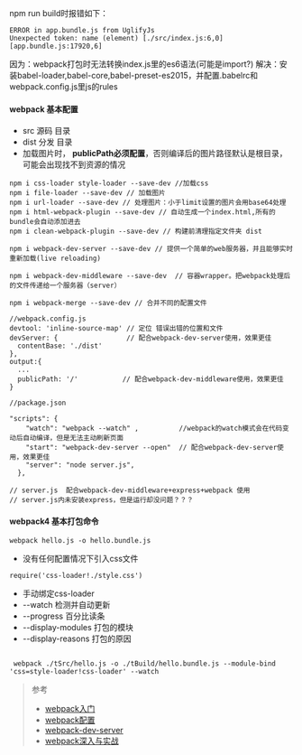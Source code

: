npm run build时报错如下：
```
ERROR in app.bundle.js from UglifyJs
Unexpected token: name (element) [./src/index.js:6,0][app.bundle.js:17920,6]

```
因为：webpack打包时无法转换index.js里的es6语法(可能是import?)
解决：安装babel-loader,babel-core,babel-preset-es2015，并配置.babelrc和webpack.config.js里js的rules

#### webpack 基本配置
+ src 源码 目录
+ dist 分发 目录
+ 加载图片时， **publicPath必须配置**，否则编译后的图片路径默认是根目录，可能会出现找不到资源的情况
```
npm i css-loader style-loader --save-dev //加载css
npm i file-loader --save-dev // 加载图片  
npm i url-loader --save-dev // 处理图片：小于limit设置的图片会用base64处理 
npm i html-webpack-plugin --save-dev // 自动生成一个index.html,所有的bundle会自动添加进去
npm i clean-webpack-plugin --save-dev // 构建前清理指定文件夹 dist

npm i webpack-dev-server --save-dev // 提供一个简单的web服务器，并且能够实时重新加载(live reloading)

npm i webpack-dev-middleware --save-dev  // 容器wrapper。把webpack处理后的文件传递给一个服务器（server）

npm i webpack-merge --save-dev // 合并不同的配置文件

```

```
//webpack.config.js
devtool: 'inline-source-map' // 定位 错误出错的位置和文件
devServer: {                 // 配合webpack-dev-server使用，效果更佳
  contentBase: './dist'
},
output:{
  ...
  publicPath: '/'           // 配合webpack-dev-middleware使用，效果更佳
}

```

```
//package.json

"scripts": {
    "watch": "webpack --watch" ,          //webpack的watch模式会在代码变动后自动编译，但是无法主动刷新页面
    "start": "webpack-dev-server --open"  // 配合webpack-dev-server使用，效果更佳
    "server": "node server.js",
  },

```

```
// server.js  配合webpack-dev-middleware+express+webpack 使用
// server.js内未安装express，但是运行却没问题？？？

```



#### webpack4 基本打包命令

`
 webpack hello.js -o hello.bundle.js
`
+ 没有任何配置情况下引入css文件

`
 require('css-loader!./style.css')
`

+ 手动绑定css-loader
+ --watch 检测并自动更新
+ --progress 百分比读条
+ --display-modules 打包的模块
+ --display-reasons 打包的原因

```

 webpack ./tSrc/hello.js -o ./tBuild/hello.bundle.js --module-bind 'css=style-loader!css-loader' --watch

```



> 参考
> + [webpack入门](https://www.webpackjs.com/guides/getting-started/)
> + [webpack配置](https://www.webpackjs.com/configuration/)
> + [webpack-dev-server](https://www.webpackjs.com/configuration/dev-server/)
> + [webpack深入与实战](https://www.imooc.com/learn/802)
>
